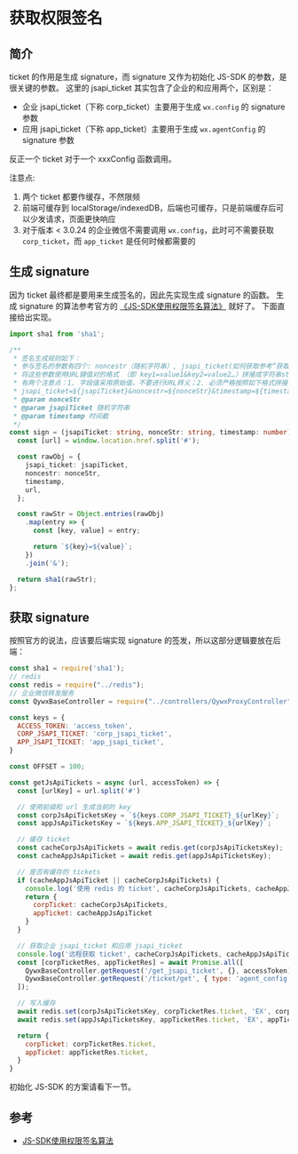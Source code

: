 # 获取权限签名

## 简介

ticket 的作用是生成 signature，而 signature 又作为初始化 JS-SDK 的参数，是很关键的参数。 这里的 jsapi_ticket 其实包含了企业的和应用两个，区别是：

* 企业 jsapi_ticket（下称 corp_ticket）主要用于生成 `wx.config` 的 signature 参数
* 应用 jsapi_ticket（下称 app_ticket）主要用于生成 `wx.agentConfig` 的 signature 参数

反正一个 ticket 对于一个 xxxConfig 函数调用。

注意点:

1. 两个 ticket 都要作缓存，不然限频
2. 前端可缓存到 localStorage/indexedDB，后端也可缓存，只是前端缓存后可以少发请求，页面更快响应
3. 对于版本 < 3.0.24 的企业微信不需要调用 `wx.config`，此时可不需要获取 `corp_ticket`，而 `app_ticket` 是任何时候都需要的

## 生成 signature

因为 ticket 最终都是要用来生成签名的，因此先实现生成 signature 的函数。 生成 signature
的算法参考官方的 [《JS-SDK使用权限签名算法》](https://work.weixin.qq.com/api/doc/90001/90144/90539) 就好了。 下面直接给出实现。

```ts
import sha1 from 'sha1';

/**
 * 签名生成规则如下：
 * 参与签名的参数有四个: noncestr（随机字符串）, jsapi_ticket(如何获取参考“获取企业jsapi_ticket”以及“获取应用的jsapi_ticket接口”), timestamp（时间戳）, url（当前网页的URL， 不包含#及其后面部分）
 * 将这些参数使用URL键值对的格式 （即 key1=value1&key2=value2…）拼接成字符串string1。
 * 有两个注意点：1. 字段值采用原始值，不要进行URL转义；2. 必须严格按照如下格式拼接，不可变动字段顺序。
 * jsapi_ticket=${jsapiTicket}&noncestr=${nonceStr}&timestamp=${timestamp}&url=${url}
 * @param nonceStr
 * @param jsapiTicket 随机字符串
 * @param timestamp 时间截
 */
const sign = (jsapiTicket: string, nonceStr: string, timestamp: number) => {
  const [url] = window.location.href.split('#');

  const rawObj = {
    jsapi_ticket: jsapiTicket,
    noncestr: nonceStr,
    timestamp,
    url,
  };

  const rawStr = Object.entries(rawObj)
    .map(entry => {
      const [key, value] = entry;

      return `${key}=${value}`;
    })
    .join('&');

  return sha1(rawStr);
};
```

## 获取 signature

按照官方的说法，应该要后端实现 signature 的签发，所以这部分逻辑要放在后端：

```js
const sha1 = require('sha1');
// redis
const redis = require("../redis");
// 企业微信转发服务
const QywxBaseController = require("../controllers/QywxProxyController");

const keys = {
  ACCESS_TOKEN: 'access_token',
  CORP_JSAPI_TICKET: 'corp_jsapi_ticket',
  APP_JSAPI_TICKET: 'app_jsapi_ticket',
}

const OFFSET = 100;

const getJsApiTickets = async (url, accessToken) => {
  const [urlKey] = url.split('#')

  // 使用前缀和 url 生成当前的 key
  const corpJsApiTicketsKey = `${keys.CORP_JSAPI_TICKET}_${urlKey}`;
  const appJsApiTicketsKey = `${keys.APP_JSAPI_TICKET}_${urlKey}`;

  // 缓存 ticket
  const cacheCorpJsApiTickets = await redis.get(corpJsApiTicketsKey);
  const cacheAppJsApiTicket = await redis.get(appJsApiTicketsKey);

  // 是否有缓存的 tickets
  if (cacheAppJsApiTicket || cacheCorpJsApiTickets) {
    console.log('使用 redis 的 ticket', cacheCorpJsApiTickets, cacheAppJsApiTicket)
    return {
      corpTicket: cacheCorpJsApiTickets,
      appTicket: cacheAppJsApiTicket
    }
  }

  // 获取企业 jsapi_ticket 和应用 jsapi_ticket
  console.log('远程获取 ticket', cacheCorpJsApiTickets, cacheAppJsApiTicket)
  const [corpTicketRes, appTicketRes] = await Promise.all([
    QywxBaseController.getRequest('/get_jsapi_ticket', {}, accessToken),
    QywxBaseController.getRequest('/ticket/get', { type: 'agent_config'}, accessToken)
  ]);

  // 写入缓存
  await redis.set(corpJsApiTicketsKey, corpTicketRes.ticket, 'EX', corpTicketRes.expires_in - OFFSET)
  await redis.set(appJsApiTicketsKey, appTicketRes.ticket, 'EX', appTicketRes.expires_in - OFFSET)

  return {
    corpTicket: corpTicketRes.ticket,
    appTicket: appTicketRes.ticket,
  }
}
```

初始化 JS-SDK 的方案请看下一节。

## 参考

* [JS-SDK使用权限签名算法](https://work.weixin.qq.com/api/doc/90001/90144/90539)
